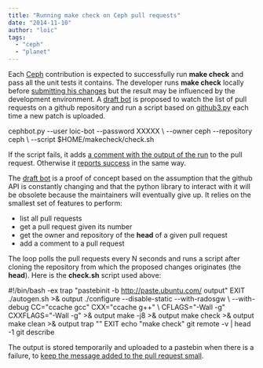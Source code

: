 ```yaml
---
title: "Running make check on Ceph pull requests"
date: "2014-11-10"
author: "loic"
tags: 
  - "ceph"
  - "planet"
---
```


Each [Ceph](http://ceph.com/) contribution is expected to successfully run **make check** and pass all the unit tests it contains. The developer runs **make check** locally before [submitting his changes](https://github.com/ceph/ceph/pulls) but the result may be influenced by the development environment. A [draft bot](http://dachary.org/wp-uploads/2014/11/cephbot.txt) is proposed to watch the list of pull requests on a github repository and run a script based on [github3.py](https://github.com/sigmavirus24/github3.py) each time a new patch is uploaded.

cephbot.py --user loic-bot --password XXXXX \\
   --owner ceph --repository ceph \\
   --script $HOME/makecheck/check.sh

If the script fails, it adds [a comment with the output of the run](https://github.com/ceph/ceph/pull/2888#issuecomment-62329912) to the pull request. Otherwise it [reports success](https://github.com/ceph/ceph/pull/2648#issuecomment-62351821) in the same way.  
  
The [draft bot](http://dachary.org/wp-uploads/2014/11/cephbot.txt) is a proof of concept based on the assumption that the github API is constantly changing and that the python library to interact with it will be obsolete because the maintainers will eventually give up. It relies on the smallest set of features to perform:

- list all pull requests
- get a pull request given its number
- get the owner and repository of the **head** of a given pull request
- add a comment to a pull request

The loop polls the pull requests every N seconds and runs a script after cloning the repository from which the proposed changes originates (the **head**). Here is the **check.sh** script used above:

#!/bin/bash -ex
trap "pastebinit -b http://paste.ubuntu.com/ output" EXIT
./autogen.sh >& output
./configure --disable-static --with-radosgw \\
  --with-debug CC="ccache gcc" CXX="ccache g++" \\
  CFLAGS="-Wall -g" CXXFLAGS="-Wall -g" >& output
make -j8 >& output
make check >& output
make clean >& output
trap "" EXIT
echo "make check"
git remote -v | head -1
git describe

The output is stored temporarily and uploaded to a pastebin when there is a failure, to [keep the message added to the pull request small](https://github.com/ceph/ceph/pull/2888#issuecomment-62329912).
